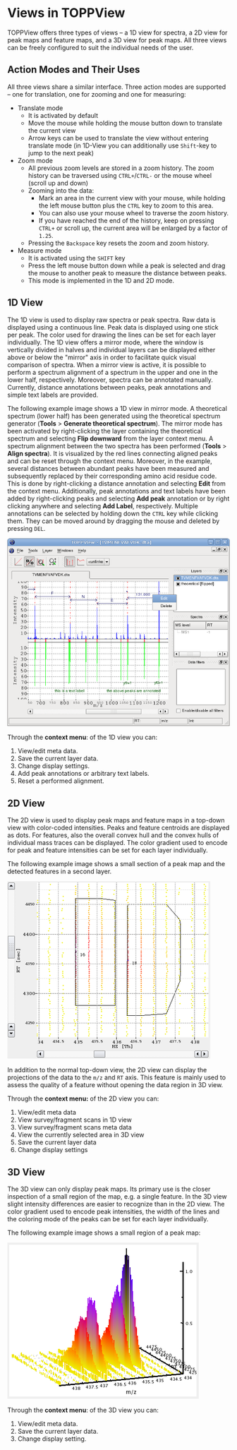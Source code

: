 Views in TOPPView
=================

TOPPView offers three types of views – a 1D view for spectra, a 2D view for peak maps and feature maps, and a 3D view
for peak maps. All three views can be freely configured to suit the individual needs of the user.

## Action Modes and Their Uses

All three views share a similar interface. Three action modes are supported – one for translation, one for zooming
and one for measuring:

- Translate mode
  - It is activated by default
  - Move the mouse while holding the mouse button down to translate the current view
  - Arrow keys can be used to translate the view without entering translate mode (in 1D-View you can additionally
    use `Shift`-key to jump to the next peak)
- Zoom mode
  - All previous zoom levels are stored in a zoom history. The zoom history can be traversed using `CTRL+`/`CTRL-` or the
    mouse wheel (scroll up and down)
  - Zooming into the data:
    - Mark an area in the current view with your mouse, while holding the left mouse button plus the `CTRL` key to zoom
	  to this area.
	- You can also use your mouse wheel to traverse the zoom history.
	- If you have reached the end of the history, keep on pressing `CTRL+` or scroll up, the current area will be
	  enlarged by a factor of `1.25`.
  - Pressing the `Backspace` key resets the zoom and zoom history.
- Measure mode
  - It is activated using the `SHIFT` key
  - Press the left mouse button down while a peak is selected and drag the mouse to another peak to measure the
    distance between peaks.
  - This mode is implemented in the 1D and 2D mode.

## 1D View

The 1D view is used to display raw spectra or peak spectra. Raw data is displayed using a continuous line. Peak data is
displayed using one stick per peak. The color used for drawing the lines can be set for each layer individually. The 1D
view offers a mirror mode, where the window is vertically divided in halves and individual layers can be displayed
either above or below the "mirror" axis in order to facilitate quick visual comparison of spectra. When a mirror view is
active, it is possible to perform a spectrum alignment of a spectrum in the upper and one in the lower half,
respectively. Moreover, spectra can be annotated manually. Currently, distance annotations between peaks, peak
annotations and simple text labels are provided.

The following example image shows a 1D view in mirror mode. A theoretical spectrum (lower half) has been generated using
the theoretical spectrum generator (**Tools** > **Generate theoretical spectrum**). The mirror mode has been activated by
right-clicking the layer containing the theoretical spectrum and selecting **Flip downward** from the layer context menu.
A spectrum alignment between the two spectra has been performed (**Tools** > **Align spectra**). It is visualized by the red
lines connecting aligned peaks and can be reset through the context menu. Moreover, in the example, several distances
between abundant peaks have been measured and subsequently replaced by their corresponding amino acid residue code.
This is done by right-clicking a distance annotation and selecting **Edit** from the context menu. Additionally, peak
annotations and text labels have been added by right-clicking peaks and selecting **Add peak** annotation or by right
clicking anywhere and selecting **Add Label**, respectively. Multiple annotations can be selected by holding down the
`CTRL` key while clicking them. They can be moved around by dragging the mouse and deleted by pressing `DEL`.

![TOPPView 1D](../../images/tutorials/topp/TOPPView_1D.png)

Through the **context menu**: of the 1D view you can:

1. View/edit meta data.
2. Save the current layer data.
3. Change display settings.
4. Add peak annotations or arbitrary text labels.
5. Reset a performed alignment.

## 2D View

The 2D view is used to display peak maps and feature maps in a top-down view with color-coded intensities. Peaks and
feature centroids are displayed as dots. For features, also the overall convex hull and the convex hulls of individual
mass traces can be displayed. The color gradient used to encode for peak and feature intensities can be set for each
layer individually.

The following example image shows a small section of a peak map and the detected features in a second layer.

![Plot 2D Widget](../../images/tutorials/topp/Plot2DWidget.png)

In addition to the normal top-down view, the 2D view can display the projections of the data to the `m/z` and `RT` axis.
This feature is mainly used to assess the quality of a feature without opening the data region in 3D view.

Through the **context menu:** of the 2D view you can:

1. View/edit meta data
2. View survey/fragment scans in 1D view
3. View survey/fragment scans meta data
4. View the currently selected area in 3D view
5. Save the current layer data
6. Change display settings

## 3D View

The 3D view can only display peak maps. Its primary use is the closer inspection of a small region of the map, e.g. a
single feature. In the 3D view slight intensity differences are easier to recognize than in the 2D view. The color
gradient used to encode peak intensities, the width of the lines and the coloring mode of the peaks can be set for each
layer individually.

The following example image shows a small region of a peak map:

![Plot 3D Widget](../../images/tutorials/topp/Plot3DWidget.png)

Through the **context menu**: of the 3D view you can:

1. View/edit meta data.
2. Save the current layer data.
3. Change display setting.
